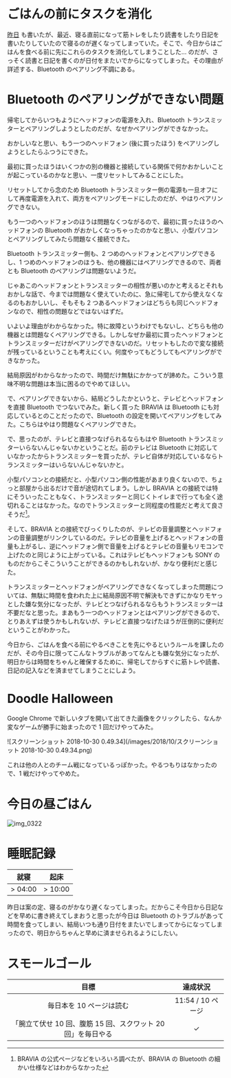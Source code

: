 # ごはんの前にタスクを消化
[昨日](/2018/10/28) も書いたが、最近、寝る直前になって筋トレをしたり読書をしたり日記を書いたりしていたので寝るのが遅くなってしまっていた。そこで、今日からはごはんを食べる前に先にこれらのタスクを消化してしまうことした... のだが、さっそく読書と日記を書くのが日付をまたいでからになってしまった。その理由が詳述する、Bluetooth のペアリング不調にある。

# Bluetooth のペアリングができない問題
帰宅してからいつもようにヘッドフォンの電源を入れ、Bluetooth トランスミッターとペアリングしようとしたのだが、なぜかペアリングができなかった。

おかしいなと思い、もう一つのヘッドフォン (後に買ったほう) をペアリングしようとしたらふつうにできた。

最初に買ったほうはいくつかの別の機器と接続している関係で何かおかしいことが起こっているのかなと思い、一度リセットしてみることにした。

リセットしてから念のため Bluetooth トランスミッター側の電源も一旦オフにして再度電源を入れて、両方をペアリングモードにしたのだが、やはりペアリングできない。

もう一つのヘッドフォンのほうは問題なくつながるので、最初に買ったほうのヘッドフォンの Bluetooth がおかしくなっちゃったのかなと思い、小型パソコンとペアリングしてみたら問題なく接続できた。

Bluetooth トランスミッター側も、2 つめのヘッドフォンとペアリングできるし、1 つめのヘッドフォンのほうも、他の機器にはペアリングできるので、両者とも Bluetooth のペアリングは問題ないようだ。

じゃあこのヘッドフォンとトランスミッターの相性が悪いのかと考えるとそれもおかしな話で、今までは問題なく使えていたのに、急に帰宅してから使えなくなるのもおかしいし、そもそも 2 つあるヘッドフォンはどちらも同じヘッドフォンなので、相性の問題などではないはずだ。

いよいよ理由がわからなかった。特に故障というわけでもないし、どちらも他の機器とは問題なくペアリングできる。しかしなぜか最初に買ったヘッドフォンとトランスミッターだけがペアリングできないのだ。リセットもしたので変な接続が残っているということも考えにくい。何度やってもどうしてもペアリングができなかった。

結局原因がわからなかったので、時間だけ無駄にかかってが諦めた。こういう意味不明な問題は本当に困るのでやめてほしい。

で、ペアリングできないから、結局どうしたかというと、テレビとヘッドフォンを直接 Bluetooth でつないでみた。新しく買った BRAVIA は Bluetooth にも対応しているとのことだったので、Bluetooth の設定を開いてペアリングをしてみた。こちらはやはり問題なくペアリングできた。

で、思ったのが、テレビと直接つなげられるならもはや Bluetooth トランスミッターいらないんじゃないかということだ。前のテレビは Bluetooth に対応していなかったからトランスミッターを買ったが、テレビ自体が対応しているならトランスミッターはいらないんじゃないかと。

小型パソコンとの接続だと、小型パソコン側の性能があまり良くないので、ちょっと部屋から出るだけで音が途切れてしまう。しかし BRAVIA との接続では特にそういったこともなく、トランスミッターと同じくトイレまで行っても全く途切れることはなかった。なのでトランスミッターと同程度の性能だと考えて良さそうだ[^bravia-bluetooth-spec]。

[^bravia-bluetooth-spec]: BRAVIA の公式ページなどをいろいろ調べたが、BRAVIA の Bluetooth の細かい仕様などはわからなかった

そして、BRAVIA との接続でびっくりしたのが、テレビの音量調整とヘッドフォンの音量調整がリンクしているのだ。テレビの音量を上げるとヘッドフォンの音量も上がるし、逆にヘッドフォン側で音量を上げるとテレビの音量もリモコンで上げたのと同じように上がっている。これはテレビもヘッドフォンも SONY のものだからこそこういうことができるのかもしれないが、かなり便利だと感じた。

トランスミッターとヘッドフォンがペアリングできなくなってしまった問題については、無駄に時間を食われた上に結局原因不明で解決もできずにかなりモヤっとした嫌な気分になったが、テレビとつなげられるならもうトランスミッターは不要だなと思った。まあもう一つのヘッドフォンとはペアリングができるので、とりあえずは使うかもしれないが、テレビと直接つなげたほうが圧倒的に便利だということがわかった。

今日から、ごはんを食べる前にやるべきことを先にやるというルールを課したのだが、その今日に限ってこんなトラブルがあってなんとも嫌な気分になったが、明日からは時間をちゃんと確保するために、帰宅してからすぐに筋トレや読書、日記の記入などを済ませてしまうことにしよう。

# Doodle Halloween
Google Chrome で新しいタブを開いて出てきた画像をクリックしたら、なんか変なゲームが勝手に始まったので 1 回だけやってみた。

![スクリーンショット 2018-10-30 0.49.34](/images/2018/10/スクリーンショット 2018-10-30 0.49.34.png)

これは他の人とのチーム戦になっているっぽかった。やるつもりはなかったので、1 戦だけやってやめた。

# 今日の昼ごはん
![img_0322](/images/2018/10/img_0322.jpg)

# 睡眠記録
| 就寝 | 起床 |
|:---:|:---:|
| > 04:00 | > 10:00 |

昨日は案の定、寝るのがかなり遅くなってしまった。だからこそ今日から日記などを早めに書き終えてしまおうと思ったが今日は Bluetooth のトラブルがあって時間を食ってしまい、結局いつも通り日付をまたいでしまってからになってしまったので、明日からちゃんと早めに済ませられるようにしたい。

# スモールゴール
| 目標 | 達成状況 |
|:---:|:---:|
| 毎日本を 10 ページは読む | 11:54 / 10 ページ |
| 「腕立て伏せ 10 回、腹筋 15 回、スクワット 20 回」を毎日やる | ✓ |
